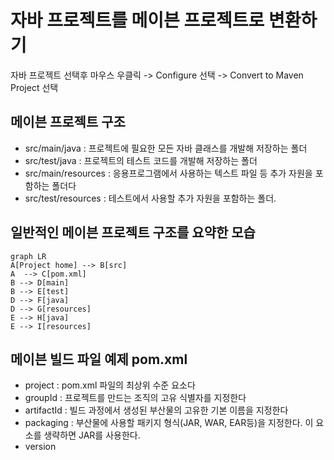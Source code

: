 
#  자바 프로젝트를 메이븐 프로젝트로 변환하기

자바 프로젝트 선택후 마우스 우클릭 -> Configure 선택 -> Convert to Maven Project 선택

## 메이븐 프로젝트 구조
- src/main/java : 프로젝트에 필요한 모든 자바 클래스를 개발해 저장하는 폴더
- src/test/java : 프로젝트의 테스트 코드를 개발해 저장하는 폴더
- src/main/resources : 응용프로그램에서 사용하는 텍스트 파일 등 추가 자원을 포함하는 폴더다
- src/test/resources : 테스트에서 사용할 추가 자원을 포함하는 폴더.

## 일반적인 메이븐 프로젝트 구조를 요약한 모습

```mermaid
graph LR
A[Project home] --> B[src]
A  --> C[pom.xml]
B --> D[main]
B --> E[test]
D --> F[java]
D --> G[resources]
E --> H[java]
E --> I[resources]
```

## 메이븐 빌드 파일 예제 pom.xml
- project : pom.xml 파일의 최상위 수준 요소다
- groupId : 프로젝트를 만드는 조직의 고유 식별자를 지정한다
- artifactId : 빌드 과정에서 생성된 부산물의 고유한 기본 이름을 지정한다
- packaging : 부산물에 사용할 패키지 형식(JAR, WAR, EAR등)을 지정한다. 이 요소를 생략하면 JAR를 사용한다.
- version 



<!--stackedit_data:
eyJoaXN0b3J5IjpbLTI0MjMzMTIxMiwxOTI0NzQwMDgwLDM5Mz
MxMTY0OF19
-->